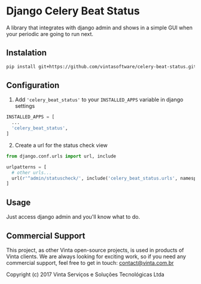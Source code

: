 # Django Celery Beat Status

A library that integrates with django admin and shows in a simple GUI when your periodic are going to run next.

## Instalation

``` bash
pip install git+https://github.com/vintasoftware/celery-beat-status.git#master
```

## Configuration

1. Add `'celery_beat_status'` to your `INSTALLED_APPS` variable in django settings

``` python
INSTALLED_APPS = [
  ...
  'celery_beat_status',
]
```

2. Create a url for the status check view

```python
from django.conf.urls import url, include

urlpatterns = [
  # other urls...
  url(r'^admin/statuscheck/', include('celery_beat_status.urls', namespace="celery_beat_status")),`
]
```

## Usage

Just access django admin and you'll know what to do.


## Commercial Support

This project, as other Vinta open-source projects, is used in products of Vinta clients. We are always looking for exciting work, so if you need any commercial support, feel free to get in touch: contact@vinta.com.br

Copyright (c) 2017 Vinta Serviços e Soluções Tecnológicas Ltda